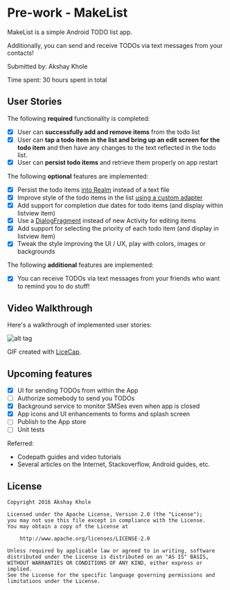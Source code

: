 # Pre-work - MakeList

MakeList is a simple Android TODO list app.

Additionally, you can send and receive TODOs via text messages from your contacts!

Submitted by: Akshay Khole

Time spent: 30 hours spent in total

## User Stories

The following **required** functionality is completed:

* [x] User can **successfully add and remove items** from the todo list
* [x] User can **tap a todo item in the list and bring up an edit screen for the todo item** and
then have any changes to the text reflected in the todo list.
* [x] User can **persist todo items** and retrieve them properly on app restart

The following **optional** features are implemented:

* [x] Persist the todo items [into Realm](https://realm.io/docs/java/latest/) instead of a text file
* [x] Improve style of the todo items in the list [using a custom adapter](http://guides.codepath.com/android/Using-an-ArrayAdapter-with-ListView)
* [x] Add support for completion due dates for todo items (and display within listview item)
* [x] Use a [DialogFragment](http://guides.codepath.com/android/Using-DialogFragment) instead of
      new Activity for editing items
* [x] Add support for selecting the priority of each todo item (and display in listview item)
* [x] Tweak the style improving the UI / UX, play with colors, images or backgrounds

The following **additional** features are implemented:

* [x] You can receive TODOs via text messages from your friends who want to remind you to do stuff!

## Video Walkthrough

Here's a walkthrough of implemented user stories:

![alt tag](https://raw.githubusercontent.com/akshaykhole/MakeList/feat/send-todos/codepath_demo_v7.gif)

GIF created with [LiceCap](http://www.cockos.com/licecap/).

## Upcoming features

* [x] UI for sending TODOs from within the App
* [ ] Authorize somebody to send you TODOs
* [x] Background service to monitor SMSes even when app is closed
* [x] App icons and UI enhancements to forms and splash screen
* [ ] Publish to the App store
* [ ] Unit tests

Referred:

* Codepath guides and video tutorials
* Several articles on the Internet, Stackoverflow, Android guides, etc.

## License

    Copyright 2016 Akshay Khole

    Licensed under the Apache License, Version 2.0 (the "License");
    you may not use this file except in compliance with the License.
    You may obtain a copy of the License at

        http://www.apache.org/licenses/LICENSE-2.0

    Unless required by applicable law or agreed to in writing, software
    distributed under the License is distributed on an "AS IS" BASIS,
    WITHOUT WARRANTIES OR CONDITIONS OF ANY KIND, either express or implied.
    See the License for the specific language governing permissions and
    limitations under the License.
